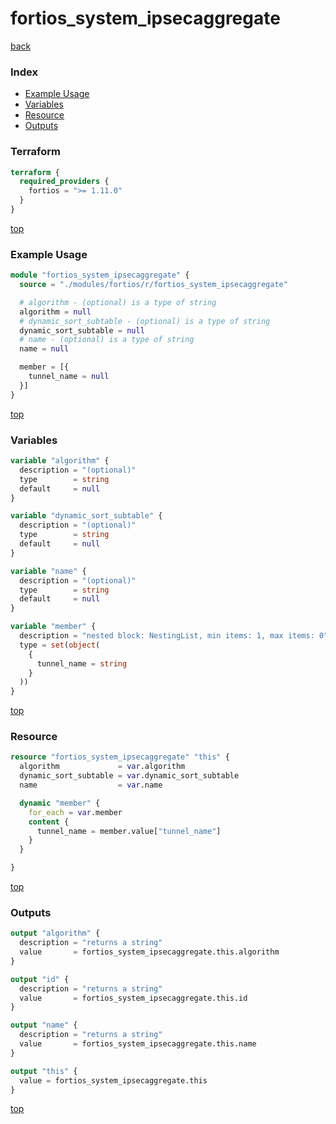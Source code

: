 # fortios_system_ipsecaggregate

[back](../fortios.md)

### Index

- [Example Usage](#example-usage)
- [Variables](#variables)
- [Resource](#resource)
- [Outputs](#outputs)

### Terraform

```terraform
terraform {
  required_providers {
    fortios = ">= 1.11.0"
  }
}
```

[top](#index)

### Example Usage

```terraform
module "fortios_system_ipsecaggregate" {
  source = "./modules/fortios/r/fortios_system_ipsecaggregate"

  # algorithm - (optional) is a type of string
  algorithm = null
  # dynamic_sort_subtable - (optional) is a type of string
  dynamic_sort_subtable = null
  # name - (optional) is a type of string
  name = null

  member = [{
    tunnel_name = null
  }]
}
```

[top](#index)

### Variables

```terraform
variable "algorithm" {
  description = "(optional)"
  type        = string
  default     = null
}

variable "dynamic_sort_subtable" {
  description = "(optional)"
  type        = string
  default     = null
}

variable "name" {
  description = "(optional)"
  type        = string
  default     = null
}

variable "member" {
  description = "nested block: NestingList, min items: 1, max items: 0"
  type = set(object(
    {
      tunnel_name = string
    }
  ))
}
```

[top](#index)

### Resource

```terraform
resource "fortios_system_ipsecaggregate" "this" {
  algorithm             = var.algorithm
  dynamic_sort_subtable = var.dynamic_sort_subtable
  name                  = var.name

  dynamic "member" {
    for_each = var.member
    content {
      tunnel_name = member.value["tunnel_name"]
    }
  }

}
```

[top](#index)

### Outputs

```terraform
output "algorithm" {
  description = "returns a string"
  value       = fortios_system_ipsecaggregate.this.algorithm
}

output "id" {
  description = "returns a string"
  value       = fortios_system_ipsecaggregate.this.id
}

output "name" {
  description = "returns a string"
  value       = fortios_system_ipsecaggregate.this.name
}

output "this" {
  value = fortios_system_ipsecaggregate.this
}
```

[top](#index)